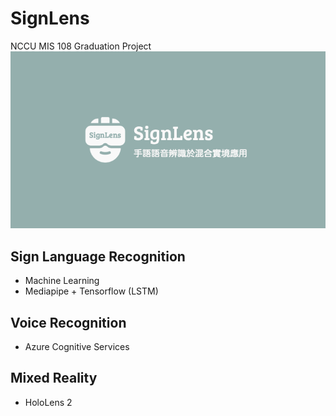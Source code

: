 # SignLens
NCCU MIS 108 Graduation Project  
![image](images/SignLens.png)

## Sign Language Recognition
- Machine Learning
- Mediapipe + Tensorflow (LSTM)

## Voice Recognition
- Azure Cognitive Services

## Mixed Reality
- HoloLens 2
